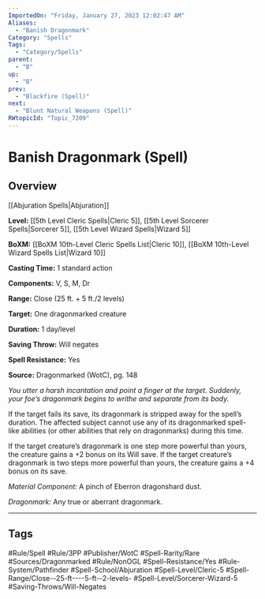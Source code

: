 ```yaml
---
ImportedOn: "Friday, January 27, 2023 12:02:47 AM"
Aliases:
  - "Banish Dragonmark"
Category: "Spells"
Tags:
  - "Category/Spells"
parent:
  - "B"
up:
  - "B"
prev:
  - "Blackfire (Spell)"
next:
  - "Blunt Natural Weapons (Spell)"
RWtopicId: "Topic_7209"
---
```

# Banish Dragonmark (Spell)
## Overview
[[Abjuration Spells|Abjuration]]

**Level:** [[5th Level Cleric Spells|Cleric 5]], [[5th Level Sorcerer Spells|Sorcerer 5]], [[5th Level Wizard Spells|Wizard 5]]

**BoXM:** [[BoXM 10th-Level Cleric Spells List|Cleric 10]], [[BoXM 10th-Level Wizard Spells List|Wizard 10]]

**Casting Time:** 1 standard action

**Components:** V, S, M, Dr

**Range:** Close (25 ft. + 5 ft./2 levels)

**Target:** One dragonmarked creature

**Duration:** 1 day/level

**Saving Throw:** Will negates

**Spell Resistance:** Yes

**Source:** Dragonmarked (WotC), pg. 148

*You utter a harsh incantation and point a finger at the target. Suddenly, your foe’s dragonmark begins to writhe and separate from its body.*

If the target fails its save, its dragonmark is stripped away for the spell’s duration. The affected subject cannot use any of its dragonmarked spell-like abilities (or other abilities that rely on dragonmarks) during this time.

If the target creature’s dragonmark is one step more powerful than yours, the creature gains a +2 bonus on its Will save. If the target creature’s dragonmark is two steps more powerful than yours, the creature gains a +4 bonus on its save.

*Material Component:* A pinch of Eberron dragonshard dust.

*Dragonmark:* Any true or aberrant dragonmark.


---
## Tags
#Rule/Spell #Rule/3PP #Publisher/WotC #Spell-Rarity/Rare #Sources/Dragonmarked #Rule/NonOGL #Spell-Resistance/Yes #Rule-System/Pathfinder #Spell-School/Abjuration #Spell-Level/Cleric-5 #Spell-Range/Close--25-ft----5-ft--2-levels- #Spell-Level/Sorcerer-Wizard-5 #Saving-Throws/Will-Negates

